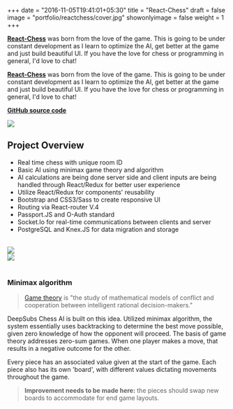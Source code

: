 +++
date = "2016-11-05T19:41:01+05:30"
title = "React-Chess"
draft = false
image = "portfolio/reactchess/cover.jpg"
showonlyimage = false
weight = 1
+++

[**React-Chess**](https://deep-subs.herokuapp.com/) was born from the love of the game. This is going to be under constant development as I learn to optimize the AI, get better at the game and just build beautiful UI. If you have the love for chess or programming in general, I'd love to chat!
<!--more-->

<p>
<a href="https://deep-subs.herokuapp.com/" target="_blank"><strong>React-Chess</strong></a> was born from the love of the game. This is going to be under constant development as I learn to optimize the AI, get better at the game and just build beautiful UI. If you have the love for chess or programming in general, I'd love to chat!
</p>

[**GitHub source code**](https://github.com/Phongtlam/DeepSubs)
<div><img src="/myjourney/portfolio/reactchess/welcome.jpg"></div>

## Project Overview

- Real time chess with unique room ID
- Basic AI using minimax game theory and algorithm
- AI calculations are being done server side and client inputs are being handled through React/Redux for better user experience
- Utilize React/Redux for components' reusability
- Bootstrap and CSS3/Sass to create responsive UI
- Routing via React-router V.4
- Passport.JS and O-Auth standard
- Socket.Io for real-time communications between clients and server
- PostgreSQL and Knex.JS for data migration and storage

<br>

<div class="reactchess"><img src="/myjourney/portfolio/reactchess/techstack.jpg"></div>
<div class="reactchess"><img src="/myjourney/portfolio/reactchess/thumb.jpg"></div>

<br>

### Minimax algorithm

> [Game theory](https://en.wikipedia.org/wiki/Game_theory) is "the study of mathematical models of conflict and cooperation between intelligent rational decision-makers."

DeepSubs Chess AI is built on this idea. Utilized minimax algorithm, the system essentially uses backtracking to determine the best move possible, given zero knowledge of how the opponent will proceed. The basis of game theory addresses zero-sum games. When one player makes a move, that results in a negative outcome for the other.

Every piece has an associated value given at the start of the game. Each piece also has its own 'board', with different values dictating movements throughout the game.

> **Improvement needs to be made here:** the pieces should swap new boards to accommodate for end game layouts.

